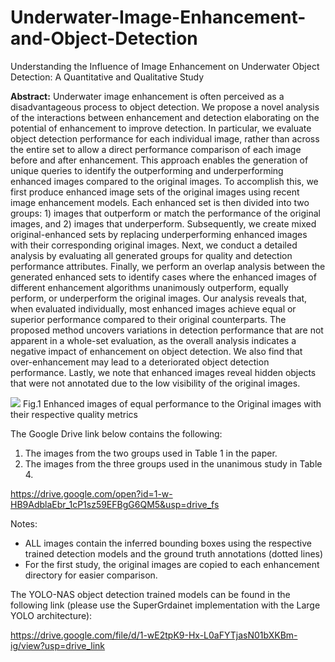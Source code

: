 # Underwater-Image-Enhancement-and-Object-Detection
Understanding the Influence of Image Enhancement on Underwater Object Detection: A Quantitative and Qualitative Study

**Abstract:** Underwater image enhancement is often perceived as a disadvantageous process to object detection. We propose a novel analysis of the interactions between enhancement and detection elaborating on the potential of enhancement to improve detection. In particular, we evaluate object detection performance for each individual image, rather than across the entire set to allow a direct performance comparison of each image before and after enhancement. This approach enables the generation of unique queries to identify the outperforming and underperforming enhanced images compared to the original images. To accomplish this, we first produce enhanced image sets of the original images using recent image enhancement models. Each enhanced set is then divided into two groups: 1) images that outperform or match the performance of the original images, and 2) images that underperform. Subsequently, we create mixed original-enhanced sets by replacing underperforming enhanced images with their corresponding original images. Next, we conduct a detailed analysis by evaluating all generated groups for quality and detection performance attributes. Finally, we perform an overlap analysis between the generated enhanced sets to identify cases where the enhanced images of different enhancement algorithms unanimously outperform, equally perform, or underperform the original images. Our analysis reveals that, when evaluated individually, most enhanced images achieve equal or superior performance compared to their original counterparts. The proposed method uncovers variations in detection performance that are not apparent in a whole-set evaluation, as the overall analysis indicates a negative impact of enhancement on object detection. We also find that over-enhancement may lead to a deteriorated object detection performance. Lastly, we note that enhanced images reveal hidden objects that were not annotated due to the low visibility of the original images.

![](RUOD_images_equal_unani_mAP50_320.jpeg) Fig.1 Enhanced images of equal performance to the Original images with their respective quality metrics


The Google Drive link below contains the following:
1. The images from the two groups used in Table 1 in the paper.       
2. The images from the three groups used in the unanimous study in Table 4.     

https://drive.google.com/open?id=1-w-HB9AdblaEbr_1cP1sz59EFBgG6QM5&usp=drive_fs

Notes:
- ALL images contain the inferred bounding boxes using the respective trained detection models and the ground truth annotations (dotted lines)
- For the first study, the original images are copied to each enhancement directory for easier comparison.

The YOLO-NAS object detection trained models can be found in the following link (please use the SuperGrdainet implementation with the Large YOLO architecture):

https://drive.google.com/file/d/1-wE2tpK9-Hx-L0aFYTjasN01bXKBm-ig/view?usp=drive_link
